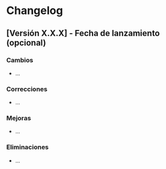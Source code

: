 # Changelog

## [Versión X.X.X] - Fecha de lanzamiento (opcional)

### Cambios

- ...

### Correcciones

- ...

### Mejoras

- ...

### Eliminaciones

- ...

